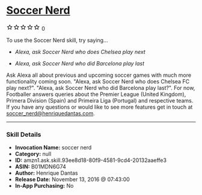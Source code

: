 # [Soccer Nerd](http://alexa.amazon.com/#skills/amzn1.ask.skill.93ee8d18-80f9-4581-9cd4-20132aaeffe3)
![0 stars](../../images/ic_star_border_black_18dp_1x.png)![0 stars](../../images/ic_star_border_black_18dp_1x.png)![0 stars](../../images/ic_star_border_black_18dp_1x.png)![0 stars](../../images/ic_star_border_black_18dp_1x.png)![0 stars](../../images/ic_star_border_black_18dp_1x.png) 0

To use the Soccer Nerd skill, try saying...

* *Alexa, ask Soccer Nerd who does Chelsea play next*

* *Alexa, ask Soccer Nerd who did Barcelona play last*

Ask Alexa all about previous and upcoming soccer games with much more functionality coming soon.
"Alexa, ask Soccer Nerd who does Chelsea FC play next?".
"Alexa, ask Soccer Nerd who did Barcelona play last?".
For now, Footballer answers queries about the Premier League (United Kingdom), Primera Division (Spain) and Primeira Liga (Portugal) and respective teams.
If you have any questions or would like to see more features get in touch at soccer_nerd@henriquedantas.com.

***

### Skill Details

* **Invocation Name:** soccer nerd
* **Category:** null
* **ID:** amzn1.ask.skill.93ee8d18-80f9-4581-9cd4-20132aaeffe3
* **ASIN:** B01MDN6G74
* **Author:** Henrique Dantas
* **Release Date:** November 13, 2016 @ 07:43:00
* **In-App Purchasing:** No

